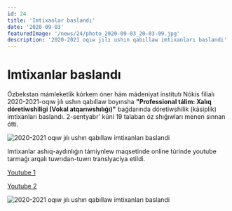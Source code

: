 ```yaml
---
id: 24
title: 'Imtixanlar baslandı'
date: '2020-09-03'
featuredImage: '/news/24/photo_2020-09-03_20-03-09.jpg'
description: '2020-2021 oqıw jılı ushın qabıllaw imtixanları baslandi'
---
```


# Imtixanlar baslandı

Ózbekstan mámleketlik kórkem óner hám mádeniyat institutı Nókis filialı 2020-2021-oqıw jılı ushın qabıllaw boyınsha **"Professional tálim: Xalıq dóretiwshiligi (Vokal atqarıwshılıǵı)"** baǵdarında dóretiwshilik (kásiplik) imtixanları baslandı. 2-sentyabr' kúni 19 talaban óz shıǵıwları menen sınnan ótti.

![2020-2021 oqıw jılı ushın qabıllaw imtixanları baslandi](/news/24/photo_2020-09-03_20-03-06.jpg)

Imtixanlar ashıq-aydınlıǵın támiynlew maqsetinde online túrinde youtube tarmaǵı arqalı tuwrıdan-tuwrı translyaciya etildi.

[Youtube 1](https://www.youtube.com/watch?v=sES60Ux0_B0)

[Youtube 2](https://www.youtube.com/watch?v=K7WhdLSx9HE)

![2020-2021 oqıw jılı ushın qabıllaw imtixanları baslandi](/news/24/photo_2020-09-03_20-03-08.jpg)
